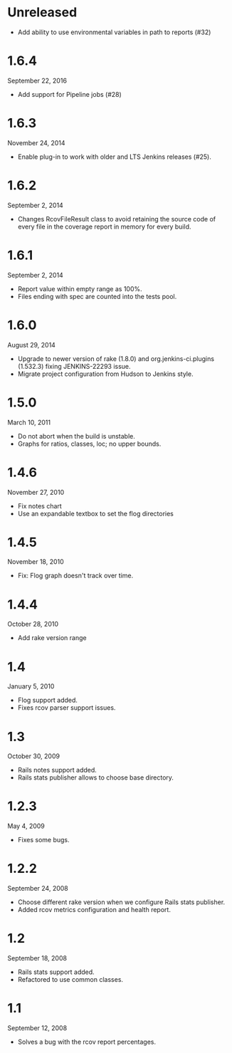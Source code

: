 # Unreleased

* Add ability to use environmental variables in path to reports (#32)

# 1.6.4
September 22, 2016

* Add support for Pipeline jobs (#28)

# 1.6.3
November 24, 2014

* Enable plug-in to work with older and LTS Jenkins releases (#25).

# 1.6.2
September 2, 2014

* Changes RcovFileResult class to avoid retaining the source code of every file in the coverage report in memory for every build.

# 1.6.1
September 2, 2014

* Report value within empty range as 100%.
* Files ending with spec are counted into the tests pool.

# 1.6.0
August 29, 2014

* Upgrade to newer version of rake (1.8.0) and org.jenkins-ci.plugins (1.532.3) fixing JENKINS-22293 issue.
* Migrate project configuration from Hudson to Jenkins style.

# 1.5.0
March 10, 2011

* Do not abort when the build is unstable.
* Graphs for ratios, classes, loc; no upper bounds.

# 1.4.6
November 27, 2010

* Fix notes chart
* Use an expandable textbox to set the flog directories

# 1.4.5
November 18, 2010

* Fix: Flog graph doesn't track over time.

# 1.4.4
October 28, 2010

* Add rake version range

# 1.4
January 5, 2010

* Flog support added.
* Fixes rcov parser support issues.

# 1.3
October 30, 2009

* Rails notes support added.
* Rails stats publisher allows to choose base directory.

# 1.2.3
May 4, 2009

* Fixes some bugs.

# 1.2.2
September 24, 2008

* Choose different rake version when we configure Rails stats publisher.
* Added rcov metrics configuration and health report.

# 1.2
September 18, 2008

* Rails stats support added.
* Refactored to use common classes.

# 1.1
September 12, 2008

* Solves a bug with the rcov report percentages.
